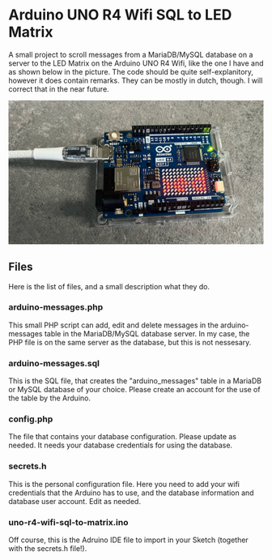 # Arduino UNO R4 Wifi SQL to LED Matrix
A small project to scroll messages from a MariaDB/MySQL database on a server to the LED Matrix on the Arduino UNO R4 Wifi, like the one I have and as shown below in the picture. The code should be quite self-explanitory, however it does contain remarks. They can be mostly in dutch, though. I will correct that in the near future.

![Arduino Uno R4 Wifi, with the LED Matrix](arduino-uno-r4-wifi.jpg)

## Files
Here is the list of files, and a small description what they do.

### arduino-messages.php
This small PHP script can add, edit and delete messages in the arduino-messages table in the MariaDB/MySQL database server. In my case, the PHP file is on the same server as the database, but this is not nessesary.

### arduino-messages.sql
This is the SQL file, that creates the "arduino_messages" table in a MariaDB or MySQL database of your choice. Please create an account for the use of the table by the Arduino.

### config.php
The file that contains your database configuration. Please update as needed. It needs your database credentials for using the database.

### secrets.h
This is the personal configuration file. Here you need to add your wifi credentials that the Arduino has to use, and the database information and database user account. Edit as needed.

### uno-r4-wifi-sql-to-matrix.ino
Off course, this is the Adruino IDE file to import in your Sketch (together with the secrets.h file!).
